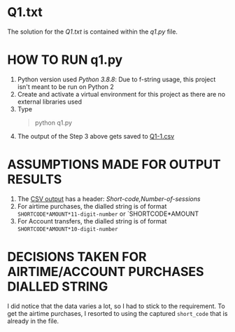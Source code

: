 # Q1.txt
The solution for the *Q1.txt* is contained within the *q1.py* file.

# HOW TO RUN q1.py
1. Python version used *Python 3.8.8*: Due to f-string usage, this project isn't meant to be run on Python 2
2. Create and activate a virtual environment for this project as there are no external libraries used
3. Type
   > python q1.py
4. The output of the Step 3 above gets saved to [Q1-1.csv](Q1-1.csv)

# ASSUMPTIONS MADE FOR OUTPUT RESULTS
1. The [CSV output](test_files_q1/Q1-1.csv) has a header: *Short-code,Number-of-sessions*
2. For airtime purchases, the dialled string is of format `SHORTCODE*AMOUNT*11-digit-number` or `SHORTCODE*AMOUNT
3. For Account transfers, the dialled string is of format `SHORTCODE*AMOUNT*10-digit-number`

# DECISIONS TAKEN FOR AIRTIME/ACCOUNT PURCHASES DIALLED STRING
I did notice that the data varies a lot, so I had to stick to the requirement. To get the airtime purchases,
I resorted to using the captured `short_code` that is already in the file.
